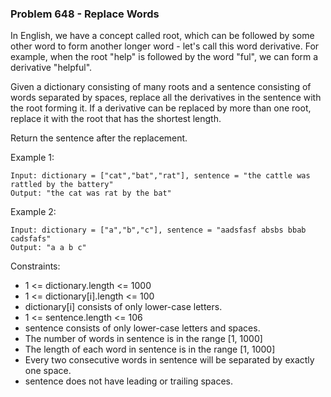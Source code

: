 ### Problem 648 - Replace Words

In English, we have a concept called root, which can be followed by some other word to form another longer word - let's call this word derivative. For example, when the root "help" is followed by the word "ful", we can form a derivative "helpful".

Given a dictionary consisting of many roots and a sentence consisting of words separated by spaces, replace all the derivatives in the sentence with the root forming it. If a derivative can be replaced by more than one root, replace it with the root that has the shortest length.

Return the sentence after the replacement.

 

Example 1:
```
Input: dictionary = ["cat","bat","rat"], sentence = "the cattle was rattled by the battery"
Output: "the cat was rat by the bat"
```
Example 2:
```
Input: dictionary = ["a","b","c"], sentence = "aadsfasf absbs bbab cadsfafs"
Output: "a a b c"
```

Constraints:

* 1 <= dictionary.length <= 1000
* 1 <= dictionary[i].length <= 100
* dictionary[i] consists of only lower-case letters.
* 1 <= sentence.length <= 106
* sentence consists of only lower-case letters and spaces.
* The number of words in sentence is in the range [1, 1000]
* The length of each word in sentence is in the range [1, 1000]
* Every two consecutive words in sentence will be separated by exactly one space.
* sentence does not have leading or trailing spaces.
